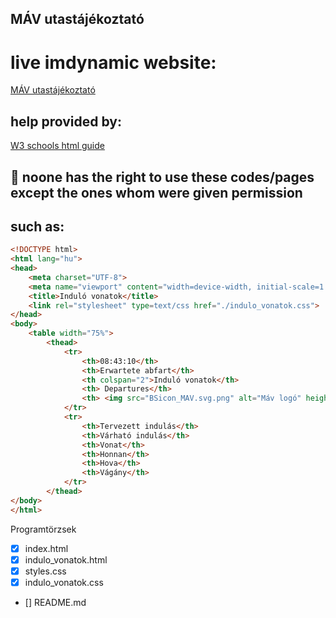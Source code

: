 ## MÁV utastájékoztató

<h1> live imdynamic website: </h1> 

[MÁV utastájékoztató](https://juhaszbalint-pg.github.io/2025_02_01_html_mav/)

## help provided by:

[W3 schools html guide](https://www.w3schools.com/html/)

## 🍪 noone has the right to use these codes/pages except the ones whom were given permission

## such as:

```html
<!DOCTYPE html>
<html lang="hu">
<head>
    <meta charset="UTF-8">
    <meta name="viewport" content="width=device-width, initial-scale=1.0">
    <title>Induló vonatok</title>
    <link rel="stylesheet" type=text/css href="./indulo_vonatok.css">
</head>
<body>
    <table width="75%">
        <thead>
            <tr>
                <th>08:43:10</th>
                <th>Erwartete abfart</th>
                <th colspan="2">Induló vonatok</th>
                <th> Departures</th>
                <th> <img src="BSicon_MAV.svg.png" alt="Máv logó" height="25px"></th>
            </tr>
            <tr>
                <th>Tervezett indulás</th>
                <th>Várható indulás</th>
                <th>Vonat</th>
                <th>Honnan</th>
                <th>Hova</th>
                <th>Vágány</th>
            </tr>
        </thead>
</body>
</html>
```
Programtörzsek
- [x] index.html
- [x] indulo_vonatok.html
- [x] styles.css
- [x] indulo_vonatok.css
- [] README.md





